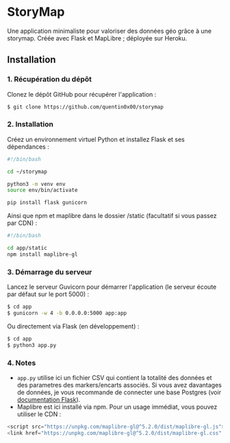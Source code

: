 # StoryMap

Une application minimaliste pour valoriser des données géo grâce à une storymap. Créée avec Flask et MapLibre ; déployée sur Heroku.

## Installation


### 1. Récupération du dépôt

Clonez le dépôt GitHub pour récupérer l'application :

```bash
$ git clone https://github.com/quentin0x00/storymap
```

### 2. Installation

Créez un environnement virtuel Python et installez Flask et ses dépendances :

```bash
#!/bin/bash

cd ~/storymap

python3 -m venv env
source env/bin/activate

pip install flask gunicorn
```
Ainsi que npm et maplibre dans le dossier /static (facultatif si vous passez par CDN) :
```bash
#!/bin/bash

cd app/static
npm install maplibre-gl

```

### 3. Démarrage du serveur

Lancez le serveur Guvicorn pour démarrer l'application (le serveur écoute par défaut sur le port 5000) :

```bash
$ cd app
$ gunicorn -w 4 -b 0.0.0.0:5000 app:app
```
Ou directement via Flask (en développement) :
```bash
$ cd app
$ python3 app.py
```

### 4. Notes

- `app.py` utilise ici un fichier CSV qui contient la totalité des données et des parametres des markers/encarts associés. Si vous avez davantages de données, je vous recommande de connecter une base Postgres (voir [documentation Flask](https://flask.palletsprojects.com/en/stable/)).
- Maplibre est ici installé via npm. Pour un usage immédiat, vous pouvez utiliser le CDN :
```js
<script src="https://unpkg.com/maplibre-gl@^5.2.0/dist/maplibre-gl.js"></script>
<link href="https://unpkg.com/maplibre-gl@^5.2.0/dist/maplibre-gl.css" rel="stylesheet"/>
```
